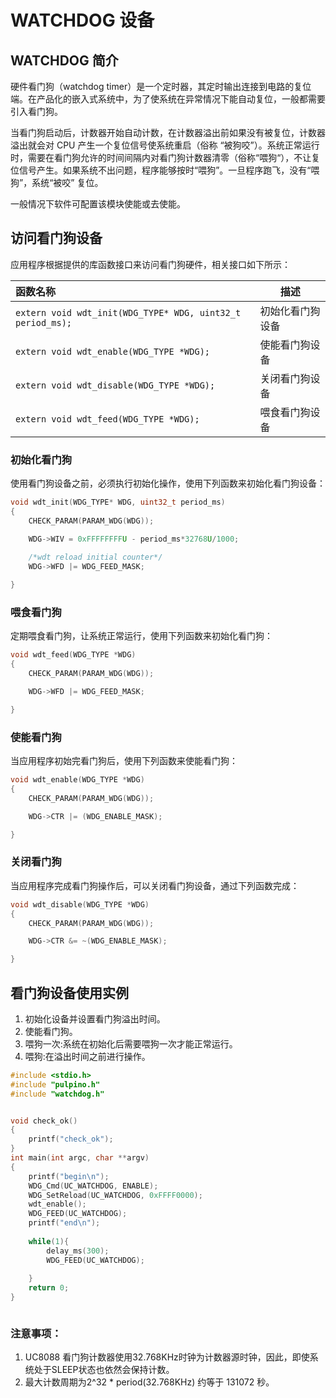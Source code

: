# WATCHDOG 设备



## WATCHDOG 简介

硬件看门狗（watchdog timer）是一个定时器，其定时输出连接到电路的复位端。在产品化的嵌入式系统中，为了使系统在异常情况下能自动复位，一般都需要引入看门狗。

当看门狗启动后，计数器开始自动计数，在计数器溢出前如果没有被复位，计数器溢出就会对 CPU 产生一个复位信号使系统重启（俗称 “被狗咬”）。系统正常运行时，需要在看门狗允许的时间间隔内对看门狗计数器清零（俗称“喂狗“），不让复位信号产生。如果系统不出问题，程序能够按时“喂狗”。一旦程序跑飞，没有“喂狗”，系统“被咬” 复位。

一般情况下软件可配置该模块使能或去使能。



## 访问看门狗设备

应用程序根据提供的库函数接口来访问看门狗硬件，相关接口如下所示：

| 函数名称                                                   | 描述             |
| :--------------------------------------------------------- | ---------------- |
| `extern void wdt_init(WDG_TYPE* WDG, uint32_t period_ms);` | 初始化看门狗设备 |
| `extern void wdt_enable(WDG_TYPE *WDG);`                   | 使能看门狗设备   |
| `extern void wdt_disable(WDG_TYPE *WDG);`                  | 关闭看门狗设备   |
| `extern void wdt_feed(WDG_TYPE *WDG);`                     | 喂食看门狗设备   |





### 初始化看门狗

使用看门狗设备之前，必须执行初始化操作，使用下列函数来初始化看门狗设备：

```C
void wdt_init(WDG_TYPE* WDG, uint32_t period_ms)
{
    CHECK_PARAM(PARAM_WDG(WDG));

    WDG->WIV = 0xFFFFFFFFU - period_ms*32768U/1000;
    
    /*wdt reload initial counter*/
    WDG->WFD |= WDG_FEED_MASK;

}
```



### 喂食看门狗

定期喂食看门狗，让系统正常运行，使用下列函数来初始化看门狗：

```C
void wdt_feed(WDG_TYPE *WDG)
{
    CHECK_PARAM(PARAM_WDG(WDG));

    WDG->WFD |= WDG_FEED_MASK;

}
```



### 使能看门狗

当应用程序初始完看门狗后，使用下列函数来使能看门狗：

```C
void wdt_enable(WDG_TYPE *WDG)
{
    CHECK_PARAM(PARAM_WDG(WDG));

	WDG->CTR |= (WDG_ENABLE_MASK);

}
```



### 关闭看门狗

当应用程序完成看门狗操作后，可以关闭看门狗设备，通过下列函数完成：

```C
void wdt_disable(WDG_TYPE *WDG)
{
    CHECK_PARAM(PARAM_WDG(WDG));

	WDG->CTR &= ~(WDG_ENABLE_MASK);

}
```



## 看门狗设备使用实例

1. 初始化设备并设置看门狗溢出时间。
2. 使能看门狗。
3. 喂狗一次:系统在初始化后需要喂狗一次才能正常运行。
4. 喂狗:在溢出时间之前进行操作。

```C
#include <stdio.h>
#include "pulpino.h"
#include "watchdog.h"


void check_ok()
{
    printf("check_ok");
}
int main(int argc, char **argv)
{
    printf("begin\n");
    WDG_Cmd(UC_WATCHDOG, ENABLE);
    WDG_SetReload(UC_WATCHDOG, 0xFFFF0000);
  	wdt_enable();
    WDG_FEED(UC_WATCHDOG);
    printf("end\n");
    
    while(1){
    	delay_ms(300);
    	WDG_FEED(UC_WATCHDOG);
    
    }
    return 0;
}



```

### 注意事项：

1. UC8088 看门狗计数器使用32.768KHz时钟为计数器源时钟，因此，即使系统处于SLEEP状态也依然会保持计数。
2. 最大计数周期为2^32 * period(32.768KHz) 约等于 131072 秒。